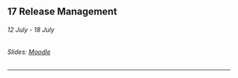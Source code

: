 ## 17 Release Management

###### 12 July - 18 July

###### Slides: [Moodle](https://www.moodle.tum.de/mod/resource/view.php?id=605263)

---



